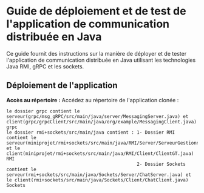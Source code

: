 # Guide de déploiement et de test de l'application de communication distribuée en Java

Ce guide fournit des instructions sur la manière de déployer et de tester l'application de communication distribuée en Java utilisant les technologies Java RMI, gRPC et les sockets.

## Déploiement de l'application

 **Accès au répertoire :** Accédez au répertoire de l'application clonée :

    le dossier grpc contient le serveur(grpc/msg_gRPC/src/main/java/server/MessagingServer.java) et client(grpc/grpcClient/src/main/java/org/example/MessagingClient.java) grpc
    le dossier rmi+sockets/src/main/java contient : 1- Dossier RMI contient le serveur(miniprojet/rmi+sockets/src/main/java/RMI/Server/ServeurGestionnaireTaches.java) et le client(miniprojet/rmi+sockets/src/main/java/RMI/Client/ClientGT.java) RMI
                                                    2- Dossier Sockets contient le serveur(rmi+sockets/src/main/java/Sockets/Server/ChatServer.java) et le client(rmi+sockets/src/main/java/Sockets/Client/ChatClient.java) Sockets


